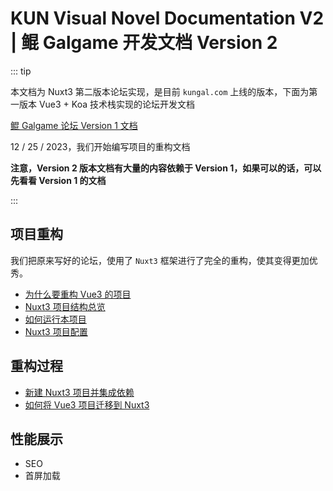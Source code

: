 # KUN Visual Novel Documentation V2 | 鲲 Galgame 开发文档 Version 2

::: tip

本文档为 Nuxt3 第二版本论坛实现，是目前 `kungal.com` 上线的版本，下面为第一版本 Vue3 + Koa 技术栈实现的论坛开发文档

[鲲 Galgame 论坛 Version 1 文档](content-v1)

12 / 25 / 2023，我们开始编写项目的重构文档

**注意，Version 2 版本文档有大量的内容依赖于 Version 1，如果可以的话，可以先看看 Version 1 的文档**

:::

## 项目重构

我们把原来写好的论坛，使用了 `Nuxt3` 框架进行了完全的重构，使其变得更加优秀。

* [为什么要重构 Vue3 的项目](v2/introduction/refactoring)
* [Nuxt3 项目结构总览](v2/introduction/structure)
* [如何运行本项目](v2/introduction/run)
* [Nuxt3 项目配置](v2/introduction/config)

## 重构过程

* [新建 Nuxt3 项目并集成依赖](v2/refactoring/setup)
* [如何将 Vue3 项目迁移到 Nuxt3](v2/refactoring/migration)

## 性能展示

* SEO
* 首屏加载
